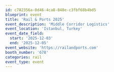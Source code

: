 ```yaml
---
id: c782356a-0d46-4ca8-848e-c3fbf68b4bd5
blueprint: event
title: 'Rail & Ports 2025'
event_description: 'Middle Corridor Logistics'
event_location: 'Istanbul, Turkey'
event_date_field:
  start: '2025-12-03'
  end: '2025-12-05'
event_website: 'https://railandports.com'
booth_number: '678'
categories: rail
event_type: event
---
```

